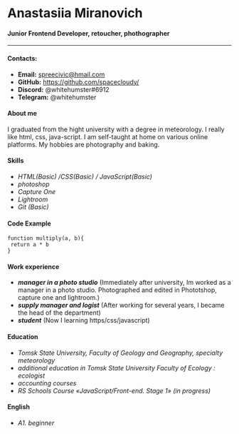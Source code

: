 # Anastasiia Miranovich

#### Junior Frontend Developer, retoucher, phothographer

---

#### Contacts:

- **Email:** spreecivic@hmail.com
- **GitHub:** https://github.com/spacecloudy/
- **Discord:** @whitehumster#6912
- **Telegram:** @whitehumster

#### About me

I graduated from the hight university with a degree in meteorology. I really like html, css, java-script. I am self-taught at home on various online platforms. My hobbies are photography and baking.

#### Skills

- _HTML(Basic) /CSS(Basic) / JavaScript(Basic)_
- _photoshop_
- _Capture One_
- _Lightroom_
- _Git (Basic)_

#### Code Example

```
function multiply(a, b){
 return a * b
}

```

#### Work experience

- **_manager in a photo studio_** (Immediately after university, Im worked as a manager in a photo studio. Photographed and edited in Phototshop, capture one and lightroom.)
- **_supply manager and logist_** (After working for several years, I became the head of the department)
- **_student_** (Now I learning https/css/javascript)

#### Education

- _Tomsk State University, Faculty of Geology and Geography, specialty meteorology_
- _additional education in Tomsk State University Faculty of Ecology : ecologist_
- _accounting courses_
- _RS Schools Course «JavaScript/Front-end. Stage 1» (in progress)_

#### English

- _А1. beginner_
